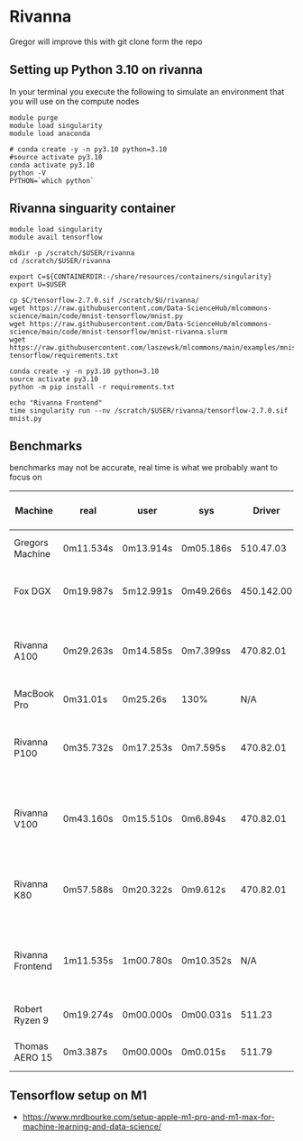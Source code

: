 # Rivanna


Gregor will improve this with git clone form the repo

## Setting up Python 3.10 on rivanna

In your terminal you execute the following to simulate an environment that you will use 
on the compute nodes

```
module purge
module load singularity
module load anaconda

# conda create -y -n py3.10 python=3.10
#source activate py3.10
conda activate py3.10
python -V
PYTHON=`which python`
```

## Rivanna singuarity container

```
module load singularity
module avail tensorflow

mkdir -p /scratch/$USER/rivanna
cd /scratch/$USER/rivanna

export C=${CONTAINERDIR:-/share/resources/containers/singularity}
export U=$USER

cp $C/tensorflow-2.7.0.sif /scratch/$U/rivanna/
wget https://raw.githubusercontent.com/Data-ScienceHub/mlcommons-science/main/code/mnist-tensorflow/mnist.py
wget https://raw.githubusercontent.com/Data-ScienceHub/mlcommons-science/main/code/mnist-tensorflow/mnist-rivanna.slurm
wget https://raw.githubusercontent.com/laszewsk/mlcommons/main/examples/mnist-tensorflow/requirements.txt

conda create -y -n py3.10 python=3.10
source activate py3.10
python -m pip install -r requirements.txt

echo "Rivanna Frontend"
time singularity run --nv /scratch/$USER/rivanna/tensorflow-2.7.0.sif mnist.py
```

## Benchmarks

benchmarks may not be accurate, real time is what we probably want to focus on

| Machine     	    | real      | user      | sys       | Driver      | CUDA | GPU                   | CPU                                       | Date CPU released
|------------------|-----------|-----------|-----------| ----------- | ---- | ----                  |-------------------------------------------| ----
| Gregors Machine  | 0m11.534s | 0m13.914s | 0m05.186s | 510.47.03   | 11.6 | Gigabyte RTX3070 TI   | AMD 5950X                                 | Nov 2020
| Fox DGX          | 0m19.987s | 5m12.991s | 0m49.266s | 450.142.00  | 11.0 | NVIDIA A100 80GB      | AMD EPYC 7742 64-Core                     | Aug 2019
| Rivanna A100     | 0m29.263s | 0m14.585s | 0m7.399ss | 470.82.01   | 11.4 | NVIDIA A100-SXM4-40GB | Intel(R) Xeon(R) CPU E5-2630 v3 @ 2.40GHz | Q3  2014 
| MacBook Pro      | 0m31.01s  | 0m25.26s  | 130%      | N/A         | N/A  | N/A                   | M1 Max 66GB                               | Nov 2021
| Rivanna P100     | 0m35.732s | 0m17.253s | 0m7.595s  | 470.82.01   | 11.4 | Tesla P100-PCIE       | Intel(R) Xeon(R) CPU E5-2630 v3 @ 2.40GHz | Q3  2014 
| Rivanna V100     | 0m43.160s | 0m15.510s | 0m6.894s  | 470.82.01   | 11.4 | Tesla V100-SXM2       | Intel(R) Xeon(R) CPU E5-2630 v3 @ 2.40GHz | Q3  2014 
| Rivanna K80      | 0m57.588s | 0m20.322s | 0m9.612s  | 470.82.01   | 11.4 | NVIDIA TESLA K80      | Intel(R) Xeon(R) CPU E5-2630 v3 @ 2.40GHz | Q3  2014 
| Rivanna Frontend | 1m11.535s | 1m00.780s | 0m10.352s | N/A         | N/A  | N/A    		            | Intel(R) Xeon(R) CPU E5-2630 v3 @ 2.40GHz | Q3  2014 
| Robert Ryzen 9   | 0m19.274s | 0m00.000s | 0m00.031s | 511.23      | 11.6 | NVIDIA RTX 3080       | AMD Ryzen 9 (5900HX)                      | Q1  2021
| Thomas AERO 15   | 0m3.387s  | 0m00.000s | 0m0.015s  | 511.79      | 11.6 | NVIDIA RTX 2070       | Intel Core i7-8750H                       | Q2  2018

## Tensorflow setup on M1

* <https://www.mrdbourke.com/setup-apple-m1-pro-and-m1-max-for-machine-learning-and-data-science/>
